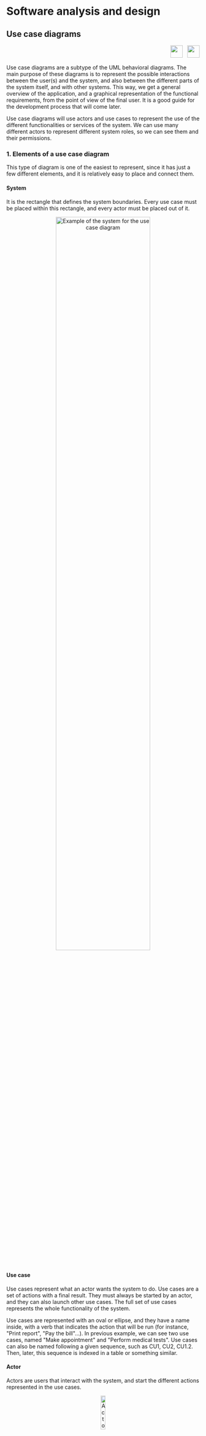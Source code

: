 # Software analysis and design

## Use case diagrams

<div style="text-align: right">
<a target="_blank" href="slides/04c.html"><img src="../../img/diapositivas.png" width="32" /></a>&nbsp;&nbsp;
<a target="_blank" href="04c.pdf"><img src="../../img/pdf.png" width="32" /></a>
</div>

Use case diagrams are a subtype of the UML behavioral diagrams. The main purpose of these diagrams is to represent the possible interactions between the user(s) and the system, and also between the different parts of the system itself, and with other systems. This way, we get a general overview of the application, and a graphical representation of the functional requirements, from the point of view of the final user. It is a good guide for the development process that will come later.

Use case diagrams will use actors and use cases to represent the use of the different functionalities or services of the system. We can use many different actors to represent different system roles, so we can see them and their permissions.

### 1. Elements of a use case diagram

This type of diagram is one of the easiest to represent, since it has just a few different elements, and it is relatively easy to place and connect them.

#### System

It is the rectangle that defines the system boundaries. Every use case must be placed within this rectangle, and every actor must be placed out of it.

<div align="center">
    <img src="../../img/ED_b1_tema04-16_diagrama_casos_uso_en.png" alt="Example of the system for the use case diagram" width="70%"/>
</div>

#### Use case

Use cases represent what an actor wants the system to do. Use cases are a set of actions with a final result. They must always be started by an actor, and they can also launch other use cases. The full set of use cases represents the whole functionality of the system.

Use cases are represented with an oval or ellipse, and they have a name inside, with a verb that indicates the action that will be run (for instance, "Print report", "Pay the bill"...). In previous example, we can see two use cases, named "Make appointment" and "Perform medical tests". Use cases can also be named following a given sequence, such as CU1, CU2, CU1.2. Then, later, this sequence is indexed in a table or something similar.

#### Actor

Actors are users that interact with the system, and start the different actions represented in the use cases.

<div align="center">
    <img src="../../img/ED_b1_tema04-18_actor.png" alt="Actor" width="15%"/>
</div>

Actors can also represent the different system roles, or other systems that interact with our system.

#### Relationships

There are two main types of relationships in a use case diagram. The relationships **between actors and use cases** are represented by a continuous line, and they mean the beginning of an action started by this actor.

Relationship|Representation|Meaning
----------|--------------|----------
Communicates|<img src="../../img/ED_b1_tema04-19_flujo_comunica.png" alt="Communication relationship"/>|It communicates an actor with a use case.

For instance, in the example above, the actor *Patient* can activate a use case called *Make appointment*.

The relationships **between use cases** can be of different types, according to the following table.

Relationship|Representation|Meaning
----------|--------------|----------
Include|<img src="../../img/ED_b1_tema04-20_flujo_include.png" alt="Include relationship"/>|This relationship is used when a use case includes or activates the behaviour of another use case.  
Extend|<img src="../../img/ED_b1_tema04-21_flujo_extend.png" alt="Extends relationship"/>|This relationship lets us add new functionalities to existing use cases in certain points called *extension points*. The arrow points to the base use case from which we want to extend the functionality.
Generalization|<img src="../../img/ED_b1_tema04-22_flujo_generaliza.png" alt="Generalization relationship"/>|It is used when a use case or actor is a subtype of another use case or actor. Regarding use cases, is very similar to the *extend* relationship, so it is only recommended for actors (not for use cases).

Let's see some examples of these relationships to reinforce what we have learnt so far.

This is an example of an **include** relationship. It represents two basic operations in a bank, with two use cases: one called "Deposit funds" and the other one called "Withdraw money". In both cases, user needs to authenticate in the system, so they both include this use case functionality.

<div align="center">
    <img src="../../img/ED_b1_tema04-23_ejemplo_include_en.png" alt="Example of include relationship" width="50%"/>
</div>

Regarding the **extend** relationship, we use it to define a use case that is sometimes activated by another use case (but not always, since it would be an *include* relationship in this case). Then, we draw the arrow from the activated use case to the origin of this activation. Here you can find an example:

<div align="center">
    <img src="../../img/ED_b1_tema04-24_ejemplo_extends2_en.png" alt="Example of extend relationship" width="50%"/>
</div>

From the *Reserve room* use case we create an *extension point* to the use case *Ask for temporary bed*. If we reserve a room, sometimes (but not always) we may be interested in adding an additional bed to that room. So this is an extension point that is sometimes activated.

Besides, we can also use *extend* relationship to define use cases that are subtypes of another use case. In the following use case diagram, there are two actors: *Employee* and *Manager* They both do their respective work, but, besides, the manager must pay the employee. So we define the "Give Employee Raise" use case that extends the "Do Work" use case to let the manager pay the employee.

<div align="center">
    <img src="../../img/ED_b1_tema04-24_ejemplo_extends_en.png" alt="Example of extend relationship" width="70%"/>
</div>

The example above also shows an example of a **generalization**, since the *Manager* actor is a subtype of *Employee*. Below we can see another example of generalization, applied to use cases (although we have seen before that this usage is NOT recommended): we can see a main super-case called *Place order* with two sub-cases that inherit from it: one for phone orders (*Phone order*) and the other one for Internet orders (*Internet order*). Both are different subtypes of the general use case, and they could be reflected as *extend* relationships as well.

<div align="center">
    <img src="../../img/ED_b1_tema04-25_ejemplo_generalizacion_en.png" alt="Example of a generalization" width="70%"/>
</div>

### 2. A classical example

Let's see how to get a use case diagram from the system requirements. We are in charge of developing a software to control a coffee machine. After talking with the customer, we get the following system requirements specification.

*For a user to get coffee from our machine, he must start by introducing enough money. The following step will be to choose the amount of sugar. In our new machine model, users can both choose the amount and type of sugar (white, brown...), and it will be white sugar by default. Once the sugar is set, the user will choose the product (just coffee, coffee with milk, etc.). The machine will return the change once the process has finished and the coffee has been prepared and served. In case the user cancels the operation before choosing the coffee type, the machine will also return his money back.*

As we can see, it is a quite detailed specification, but with the use case diagram we can have an overview from the user's point of view, this is, what the coffee machine is expected to do.

<div align="center">
    <img src="../../img/ED_b1_tema04-26_maq_cafe_en.png" alt="A complete, simple example"/>
</div>

Here you can find some exercises to practice. If you are going to do them using Modelio, we recommend you to place all of them in a single project called *Block1*, for instance.

> **Exercise 1:**
> 
> Design the use case diagram for the following system requirements specification.
>
> *A customer asks us to develop a software for a snack vending machine. This machine has a two digit code for each product, and it has five shelves with eight products on each shelf. In the first shelf, products are numbered from 11 to 18, in the second shelf numbers go from 21 to 28 and so on. We must take into account that the machine will not accept the money until the user chooses the product first. The user can cancel the operation at any time before pressing the confirmation button, then his money will be returned. After pressing this button, the machine will move a spiral for the chosen product until it falls to the bottom of the machine, so that it can be taken by the user. Then, the user will be able to take his change back, if necessary.*

> **Exercise 2:** 
> 
> Design a use case diagram for this system requirements specification.
>
> *We want to implement an App to solve Sudokus. In order to start a game, the user must choose the "Start Game" option, and then he will choose the difficulty level. Once it is chosen, the game starts. Then, the user will iteratively choose an empty cell, and place a number from 1 to 9, until it completes the Sudoku. During the game, the user can press the "Check" button in order to check if he has solved the Sudoku, or if he has made any mistake. The app will show the message "Everything is OK, you have X cells left", or "Error in highlighted cells". In this last case, the cells with wrong numbers will be highlighted. Once the Sudoku is solved, the system will show the message "Well done!", and the user will see his stats and total time employed.*

> **Exercise 3:** 
> 
> Design a use case diagram adapted to the following system requirements specification.
>
> *We want to design an invoice checking module. This module can be accessed either by customers or by business agents, by logging in with their credentials (user and password). When a customer logs in the module, he will be able to search his own invoices, either by date range or by amount. In case a business agent logs in the system, he will be able to search for his customer's invoices, or by customer and date range, or by customer and amount. Once the search is completed, the module will show in the screen the results.*

> **Exercise 4:** 
> 
> Design a use case diagram for the following specification.
> 
> *A cultural organization is focused on the loan of two type of objects: music discs and books. We need an application that lets us add new objects to the system from both types. Besides, there are many users that come to this organization. They will need to log in with a user name and password. Then, they may be able to search any disc or book, either by object type (disk/book) and/or by object name (title). Once the object is chosen, they can ask for it if it is not available. Users can have up to 5 objects on loan simultaneously. As this organization is settled in a small town, we don't expect to have many users asking for books or disks at the same time, so we just need a single computer and a small database to store the information. In case a user does not remember his password, the system will send it by email to the same account that he entered when he registered.*